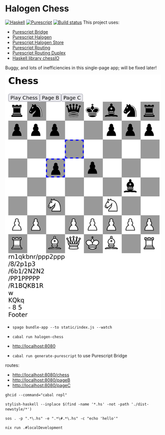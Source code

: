 # Halogen Chess

[![Haskell](https://github.com/peterbecich/halogen-chess/actions/workflows/haskell.yml/badge.svg)](https://github.com/peterbecich/halogen-chess/actions/workflows/haskell.yml)
[![Purescript](https://github.com/peterbecich/halogen-chess/actions/workflows/purescript.yml/badge.svg)](https://github.com/peterbecich/halogen-chess/actions/workflows/purescript.yml)
[![Build status](https://github.com/peterbecich/halogen-chess/actions/workflows/nix.yml/badge.svg)](https://github.com/peterbecich/halogen-chess/actions/workflows/nix.yml) 
This project uses:

* [Purescript Bridge](https://github.com/eskimor/purescript-bridge)
* [Purescript Halogen](https://github.com/purescript-halogen/purescript-halogen) 
* [Purescript Halogen Store](https://github.com/thomashoneyman/purescript-halogen-store)
* [Purescript Routing](https://github.com/purescript-contrib/purescript-routing)
* [Purescript Routing Duplex](https://github.com/natefaubion/purescript-routing-duplex)
* [Haskell library chessIO](https://github.com/mlang/chessIO)

Buggy, and lots of inefficiencies in this single-page app; will be fixed later!

![Chess board](doc/chessboard.png)

* `spago bundle-app --to static/index.js --watch`
* `cabal run halogen-chess`
* [http://localhost:8080](http://localhost:8080)


* `cabal run generate-purescript` to use Purescript Bridge

routes:
  * [http://localhost:8080/chess](http://localhost:8080/chess)
  * [http://localhost:8080/pageB](http://localhost:8080/pageB)
  * [http://localhost:8080/pageC](http://localhost:8080/pageC)


```
ghcid --command="cabal repl"
```


```
stylish-haskell --inplace $(find -name '*.hs' -not -path './dist-newstyle/*')
```

```
sos . -p ".*\.hs" -e ".*\#.*\.hs" -c "echo 'hello'"
```

```
nix run .#localDevelopment
```

